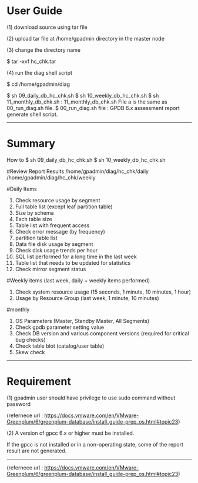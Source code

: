 # User Guide

(1) download source using tar file 

(2) upload tar file at /home/gpadmin directory in the master node

(3) change the directory name

$ tar -xvf hc_chk.tar

(4) run the diag shell script

$ cd /home/gpadmin/diag

$ sh 09_daily_db_hc_chk.sh
$ sh 10_weekly_db_hc_chk.sh
$ sh 11_monthly_db_chk.sh : 11_monthly_db_chk.sh File a is the same as 00_run_diag.sh file.
$ 00_run_diag.sh file : GPDB 6.x assessment report generate shell script.

-----------------------------------------------------------------
# Summary

How to 
$ sh 09_daily_db_hc_chk.sh
$ sh 10_weekly_db_hc_chk.sh

#Review Report Results
/home/gpadmin/diag/hc_chk/daily
/home/gpadmin/diag/hc_chk/weekly


#Daily Items
1. Check resource usage by segment
2. Full table list (except leaf partition table)
3. Size by schema
4. Each table size
5. Table list with frequent access
6. Check error message (by frequency)
7. partition table list
8. Data file disk usage by segment
9. Check disk usage trends per hour
10. SQL list performed for a long time in the last week
11. Table list that needs to be updated for statistics
12. Check mirror segment status

#Weekly items (last week, daily + weekly items performed)
1. Check system resource usage (15 seconds, 1 minute, 10 minutes, 1 hour)
2. Usage by Resource Group (last week, 1 minute, 10 minutes)

#monthly
1. OS Parameters (Master, Standby Master, All Segments)
2. Check gpdb parameter setting value
3. Check DB version and various component versions (required for critical bug checks)
4. Check table blot (catalog/user table)
5. Skew check


-----------------------------------------------------------------

# Requirement

(1) gpadmin user should have privilege to use sudo command without password

(refernece url : https://docs.vmware.com/en/VMware-Greenplum/6/greenplum-database/install_guide-prep_os.html#topic23)

(2) A version of gpcc 6.x or higher must be installed.

If the gpcc is not installed or in a non-operating state, some of the report result are not generated.

------------------------------------------------------------------

(refernece url : https://docs.vmware.com/en/VMware-Greenplum/6/greenplum-database/install_guide-prep_os.html#topic23)
